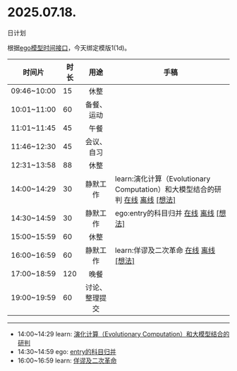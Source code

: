 # 2025.07.18.
日计划

根据[ego模型时间接口](https://gitee.com/hyg/blog/blob/master/timeflow.md)，今天绑定模版1(1d)。

| 时间片 | 时长 | 用途 | 手稿 |
| --- | --- | :---: | --- |
| 09:46~10:00 | 15 | 休整 |  |
| 10:01~11:00 | 60 | 备餐、运动 |  |
| 11:01~11:45 | 45 | 午餐 |  |
| 11:46~12:30 | 45 | 会议、自习 |  |
| 12:31~13:58 | 88 | 休整 |  |
| 14:00~14:29 | 30 | 静默工作 | learn:演化计算（Evolutionary Computation）和大模型结合的研判 [在线](http://simp.ly/p/8t3vlk) [离线](../../draft/2025/20250718140000.md) <a href="mailto:huangyg@mars22.com?subject=关于2025.07.18.[learn:演化计算（Evolutionary Computation）和大模型结合的研判]任务&body=日期: 20250718%0D%0A序号: 5%0D%0A手稿:../../draft/2025/20250718140000.md%0D%0A---请勿修改邮件主题及以上内容 从下一行开始写您的想法---%0D%0A">[想法]</a> |
| 14:30~14:59 | 30 | 静默工作 | ego:entry的科目归并 [在线](http://simp.ly/p/5k9gJy) [离线](../../draft/2025/20250718143000.md) <a href="mailto:huangyg@mars22.com?subject=关于2025.07.18.[ego:entry的科目归并]任务&body=日期: 20250718%0D%0A序号: 6%0D%0A手稿:../../draft/2025/20250718143000.md%0D%0A---请勿修改邮件主题及以上内容 从下一行开始写您的想法---%0D%0A">[想法]</a> |
| 15:00~15:59 | 60 | 休整 |  |
| 16:00~16:59 | 60 | 静默工作 | learn:佯谬及二次革命 [在线](http://simp.ly/p/4QDThK) [离线](../../draft/2025/20250718160000.md) <a href="mailto:huangyg@mars22.com?subject=关于2025.07.18.[learn:佯谬及二次革命]任务&body=日期: 20250718%0D%0A序号: 8%0D%0A手稿:../../draft/2025/20250718160000.md%0D%0A---请勿修改邮件主题及以上内容 从下一行开始写您的想法---%0D%0A">[想法]</a> |
| 17:00~18:59 | 120 | 晚餐 |  |
| 19:00~19:59 | 60 | 讨论、整理提交 |  |

---

- 14:00~14:29	learn: [演化计算（Evolutionary Computation）和大模型结合的研判](../../draft/2025/20250718.01.md)
- 14:30~14:59	ego: [entry的科目归并](../../draft/2025/20250718.02.md)
- 16:00~16:59	learn: [佯谬及二次革命](../../draft/2025/20250718.03.md)
